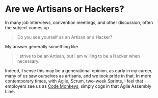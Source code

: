 # Are we Artisans or Hackers?

In many job interviews, convention meetings, and other discussion, often the subject comes up

> Do you see yourself as an Artisan or a Hacker?

My answer generally something like

> I strive to be an Artisan, but I am willing to be a Hacker when necessary.

Indeed, I sense this may be a generational opinion, as early in my career, many of us saw ourselves
as artisans, and we took pride in that. In more contemporary times, with Agile, Scrum, two-week Sprints,
I feel that employers see us as
[Code Monkeys](https://www.youtube.com/watch?v=5W_wd9Qf0IE),
simply cogs in that Agile Assembly Line.

